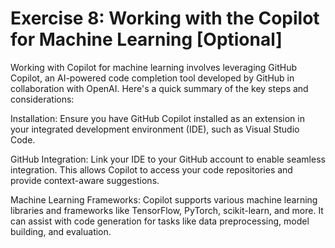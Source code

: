 # Exercise 8: Working with the Copilot for Machine Learning [Optional]

Working with Copilot for machine learning involves leveraging GitHub Copilot, an AI-powered code completion tool developed by GitHub in collaboration with OpenAI. Here's a quick summary of the key steps and considerations:

Installation: Ensure you have GitHub Copilot installed as an extension in your integrated development environment (IDE), such as Visual Studio Code.

GitHub Integration: Link your IDE to your GitHub account to enable seamless integration. This allows Copilot to access your code repositories and provide context-aware suggestions.

Machine Learning Frameworks: Copilot supports various machine learning libraries and frameworks like TensorFlow, PyTorch, scikit-learn, and more. It can assist with code generation for tasks like data preprocessing, model building, and evaluation.

